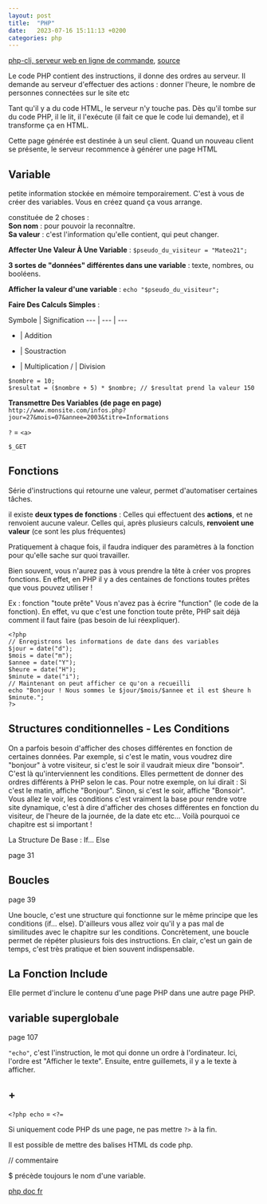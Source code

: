 ```yaml
---
layout: post
title:  "PHP"
date:   2023-07-16 15:11:13 +0200
categories: php
---
```


[php-cli, serveur web en ligne de commande](/terminal/2023/07/09/install-xampp-ubuntu.html#php-cli), [source](https://repo.zenk-security.com/Programmation/Apprendre%20Php%20Pour%20Les%20Zeros%20-%20127%20Pages.pdf)

Le code PHP contient des instructions, il donne des ordres au serveur. Il demande au serveur d'effectuer des actions : donner l'heure, le nombre
de personnes connectées sur le site etc

Tant qu'il y a du code HTML, le serveur n'y touche pas. Dès qu'il tombe sur du code PHP, il le
lit, il l'exécute (il fait ce que le code lui demande), et il transforme ça en HTML.

Cette page générée est destinée à un seul client. Quand un nouveau client se présente, le serveur recommence à générer une page HTML


## Variable
petite information stockée en mémoire temporairement.
C'est à vous de créer des variables. Vous en créez quand ça vous arrange.

constituée de 2 choses :  
**Son nom** : pour pouvoir la reconnaître.  
**Sa valeur** : c'est l'information qu'elle contient, qui peut changer.

**Affecter Une Valeur À Une Variable** :
`$pseudo_du_visiteur = "Mateo21";`

**3 sortes de "données" différentes dans une variable** : texte, nombres, ou booléens.

**Afficher la valeur d'une variable** :
`echo "$pseudo_du_visiteur";`

**Faire Des Calculs Simples** :

Symbole | Signification
--- | --- | ---
+ | Addition
- | Soustraction
* | Multiplication
/ | Division

```
$nombre = 10;
$resultat = ($nombre + 5) * $nombre; // $resultat prend la valeur 150
```

**Transmettre Des Variables (de page en page)**  
`http://www.monsite.com/infos.php?jour=27&mois=07&annee=2003&titre=Informations`

`?` = `<a>`

`$_GET`

## Fonctions

Série d'instructions qui retourne une valeur, permet d'automatiser certaines tâches.

il existe **deux types de fonctions** :
Celles qui effectuent des **actions**, et ne renvoient aucune valeur.
Celles qui, après plusieurs calculs, **renvoient une valeur** (ce sont les plus fréquentes)

Pratiquement à chaque fois, il faudra indiquer des paramètres à la fonction pour qu'elle sache sur quoi
travailler.

Bien souvent, vous n'aurez pas à vous prendre la tête à créer vos propres fonctions. En effet, en
PHP il y a des centaines de fonctions toutes prêtes que vous pouvez utiliser !

Ex : fonction "toute prête" Vous n'avez pas à écrire "function" (le code de la fonction). En
effet, vu que c'est une fonction toute prête, PHP sait déjà comment il faut faire (pas besoin de lui
réexpliquer).

```
<?php
// Enregistrons les informations de date dans des variables
$jour = date("d");
$mois = date("m");
$annee = date("Y");
$heure = date("H");
$minute = date("i");
// Maintenant on peut afficher ce qu'on a recueilli
echo "Bonjour ! Nous sommes le $jour/$mois/$annee et il est $heure h $minute.";
?>
```

## Structures conditionnelles - Les Conditions

On a parfois besoin d'afficher des choses différentes en fonction de certaines données.
Par exemple, si c'est le matin, vous voudrez dire "bonjour" à votre visiteur, si c'est le soir il vaudrait
mieux dire "bonsoir".
C'est là qu'interviennent les conditions. Elles permettent de donner des ordres différents à PHP selon le
cas. Pour notre exemple, on lui dirait : Si c'est le matin, affiche "Bonjour". Sinon, si c'est le soir, affiche
"Bonsoir". Vous allez le voir, les conditions c'est vraiment la base pour rendre votre site dynamique,
c'est à dire d'afficher des choses différentes en fonction du visiteur, de l'heure de la journée, de la date
etc etc...
Voilà pourquoi ce chapitre est si important !

La Structure De Base : If... Else

page 31

## Boucles

page 39

Une boucle, c'est une structure qui fonctionne sur le même principe que les conditions (if... else).
D'ailleurs vous allez voir qu'il y a pas mal de similitudes avec le chapitre sur les conditions.
Concrètement, une boucle permet de répéter plusieurs fois des instructions. En clair, c'est un gain de
temps, c'est très pratique et bien souvent indispensable.

## La Fonction Include

Elle permet d'inclure le contenu d'une page PHP dans une autre page PHP.


## variable superglobale

page 107




`"echo"`, c'est l'instruction, le mot qui donne un ordre à l'ordinateur. Ici, l'ordre est "Afficher le texte".
Ensuite, entre guillemets, il y a le texte à afficher. 

## +


`<?php echo` = `<?=`

Si uniquement code PHP ds une page, ne pas mettre `?>` à la fin.

Il est possible de mettre des balises HTML ds code php.

// commentaire

$ précède toujours le nom d'une variable.

[php doc fr](https://www.php.net/manual/fr/)